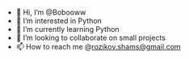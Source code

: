- 👋 Hi, I’m @Bobooww
- 👀 I’m interested in Python
- 🌱 I’m currently learning Python
- 💞️ I’m looking to collaborate on small projects
- 📫 How to reach me @rozikov.shams@gmail.com

<!---
Bobooww/Bobooww is a ✨ special ✨ repository because its `README.md` (this file) appears on your GitHub profile.
You can click the Preview link to take a look at your changes.
--->
